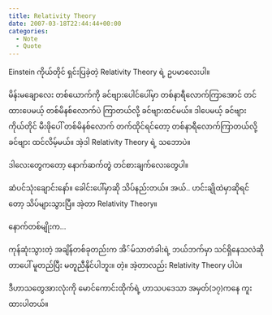 ```yaml
---
title: Relativity Theory
date: 2007-03-18T22:44:44+00:00
categories:
  - Note
  - Quote
---
```

Einstein ကိုယ်တိုင် ရှင်းပြခဲ့တဲ့ Relativity Theory ရဲ့ ဥပမာလေးပါ။

မိန်းမချောလေး တစ်ယောက်ကို ခင်ဗျားပေါင်ပေါ်မှာ တစ်နာရီလောက်ကြာအောင် တင်ထားပေမယ့် တစ်မိနစ်လောက်ပဲ ကြာတယ်လို့ ခင်ဗျားထင်မယ်။ ဒါပေမယ့် ခင်ဗျားကိုယ်တိုင် မီးဖိုပေါ် တစ်မိနစ်လောက် တက်ထိုင်ရင်တော့ တစ်နာရီလောက်ကြာတယ်လို့ ခင်ဗျား ထင်လိမ့်မယ်။ အဲ့ဒါ Relativity Theory ရဲ့ သဘောပဲ။

ဒါလေးတွေကတော့ နောက်ဆက်တွဲ တင်စားချက်လေးတွေပါ။

ဆံပင်သုံးချောင်းနော်။ ခေါင်းပေါ်မှာဆို သိပ်နည်းတယ်။ အယ်.. ဟင်းချိုထဲမှာဆိုရင်တော့ သိပ်များသွားပြီ။ အဲ့တာ Relativity Theory။

နောက်တစ်မျိုးက…

ကုန်ဆုံးသွားတဲ့ အချိန်တစ်ခုတည်းက အိ်မ်သာတံခါးရဲ့ ဘယ်ဘက်မှာ သင်ရှိနေသလဲဆိုတာပေါ် မူတည်ပြီး မတူညီနိုင်ပါဘူး။ တဲ့။ အဲ့တာလည်း Relativity Theory ပါပဲ။

ဒီဟာသတွေအားလုံးကို မောင်ကောင်းထိုက်ရဲ့ ဟာသပဒေသာ အမှတ်(၁၇)ကနေ ကူးထားပါတယ်။
